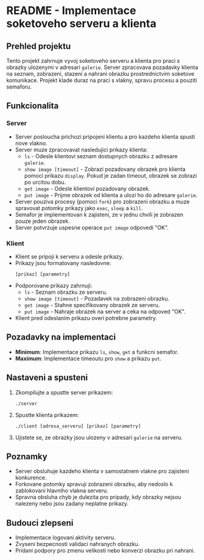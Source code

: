 # README - Implementace soketoveho serveru a klienta

## Prehled projektu
Tento projekt zahrnuje vyvoj soketoveho serveru a klienta pro praci s obrazky ulozenymi v adresari `galerie`. Server zpracovava pozadavky klienta na seznam, zobrazeni, stazeni a nahrani obrazku prostrednictvim soketove komunikace. Projekt klade duraz na praci s vlakny, spravu procesu a pouziti semaforu.

## Funkcionalita
### Server
- Server posloucha prichozi pripojeni klientu a pro kazdeho klienta spusti nove vlakno.
- Server muze zpracovavat nasledujici prikazy klienta:
  - `ls` - Odesle klientovi seznam dostupnych obrazku z adresare `galerie`.
  - `show image [timeout]` - Zobrazi pozadovany obrazek pro klienta pomoci prikazu `display`. Pokud je zadan timeout, obrazek se zobrazi po urcitou dobu.
  - `get image` - Odesle klientovi pozadovany obrazek.
  - `put image` - Prijme obrazek od klienta a ulozi ho do adresare `galerie`.
- Server pouziva procesy (pomoci `fork`) pro zobrazeni obrazku a muze spravovat potomky prikazy jako `exec`, `sleep` a `kill`.
- Semafor je implementovan k zajisteni, ze v jednu chvili je zobrazen pouze jeden obrazek.
- Server potvrzuje uspesne operace `put image` odpovedi "OK".

### Klient
- Klient se pripoji k serveru a odesle prikazy.
- Prikazy jsou formatovany nasledovne:
  ```
  [prikaz] [parametry]
  ```
- Podporovane prikazy zahrnuji:
  - `ls` - Seznam obrazku ze serveru.
  - `show image [timeout]` - Pozadavek na zobrazeni obrazku.
  - `get image` - Stahne specifikovany obrazek ze serveru.
  - `put image` - Nahraje obrazek na server a ceka na odpoved "OK".
- Klient pred odeslanim prikazu overi potrebne parametry.

## Pozadavky na implementaci
- **Minimum**: Implementace prikazu `ls`, `show`, `get` a funkcni semafor.
- **Maximum**: Implementace timeoutu pro `show` a prikazu `put`.

## Nastaveni a spusteni
1. Zkompilujte a spustte server prikazem:
   ```
   ./server
   ```
2. Spustte klienta prikazem:
   ```
   ./client [adresa_serveru] [prikaz] [parametry]
   ```
3. Ujistete se, ze obrazky jsou ulozeny v adresari `galerie` na serveru.

## Poznamky
- Server obsluhuje kazdeho klienta v samostatnem vlakne pro zajisteni konkurence.
- Forkovane potomky spravuji zobrazeni obrazku, aby nedoslo k zablokovani hlavniho vlakna serveru.
- Spravna obsluha chyb je dulezita pro pripady, kdy obrazky nejsou nalezeny nebo jsou zadany neplatne prikazy.

## Budouci zlepseni
- Implementace logovani aktivity serveru.
- Zvyseni bezpecnosti validaci nahranych obrazku.
- Pridani podpory pro zmenu velikosti nebo konverzi obrazku pri nahrani.

